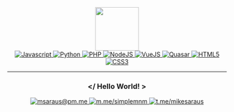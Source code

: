 <div id="header" align="center">
  <img src="https://media.giphy.com/media/M9gbBd9nbDrOTu1Mqx/giphy.gif" width="100"/>
</div>
<div id="badges" align="center">
<a href="#">
    <img src="https://img.shields.io/badge/Javascript-grey" alt="Javascript"/>
</a>
<a href="#">
    <img src="https://img.shields.io/badge/Python-skyblue" alt="Python"/>
</a>
<a href="#">
    <img src="https://img.shields.io/badge/PHP-brown" alt="PHP"/>
</a>
<a href="#">
    <img src="https://img.shields.io/badge/Node-JS-brightgreen" alt="NodeJS"/>
</a>
<a href="#">
    <img src="https://img.shields.io/badge/Vue-JS-orange" alt="VueJS"/>
</a>
<a href="#">
    <img src="https://img.shields.io/badge/Quasar-Framework-blue" alt="Quasar"/>
</a>
<a href="#">
    <img src="https://img.shields.io/badge/HTML-5-red" alt="HTML5"/>
</a>
<a href="#">
    <img src="https://img.shields.io/badge/CSS-3-yellow" alt="CSS3"/>
</a>
</div>

<hr/>

<div align="center">

### </ Hello World! >

<a href="mailto:msaraus@pm.me">
    <img src="https://img.shields.io/badge/msaraus-@pm.me-darkgreen?logo=minutemailer&logoColor=lightgreen" alt="msaraus@pm.me"/> 
</a>
<a href="//m.me/simplemnm">
    <img src="https://img.shields.io/badge/m.me-/simplemnm-blue?logo=messenger" alt="m.me/simplemnm"/>
</a>
<a href="//t.me/mikesaraus">
    <img src="https://img.shields.io/badge/t.me-/mikesaraus-blue?logo=telegram" alt="t.me/mikesaraus"/>
</a>

</div>
